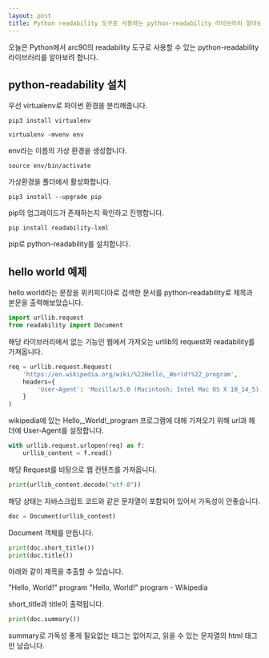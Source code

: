 ```yaml
---
layout: post
title: Python readability 도구로 사용하는 python-readability 라이브러리 알아보기
---
```


오늘은 Python에서 arc90의 readability 도구로 사용할 수 있는 python-readability 라이브러리를 알아보려 합니다.

## python-readability 설치

우선 virtualenv로 파이썬 환경을 분리해줍니다.

```
pip3 install virtualenv
```

```
virtualenv -mvenv env
```

env라는 이름의 가상 환경을 생성합니다.

```
source env/bin/activate
```

가상환경을 폴더에서 활성화합니다.

```
pip3 install --upgrade pip
```

pip의 업그레이드가 존재하는지 확인하고 진행합니다.

```
pip install readability-lxml
```

pip로 python-readability를 설치합니다.

## hello world 예제

hello world라는 문장을 위키피디아로 검색한 문서를 python-readability로 제목과 본문을 출력해보았습니다.

```python
import urllib.request
from readability import Document
```

해당 라이브러리에서 없는 기능인 웹에서 가져오는 urllib의 request와 readability를 가져옵니다.

```python
req = urllib.request.Request(
    'https://en.wikipedia.org/wiki/%22Hello,_World!%22_program',
    headers={
        'User-Agent': 'Mozilla/5.0 (Macintosh; Intel Mac OS X 10_14_5) AppleWebKit/605.1.15 (KHTML, like Gecko) Version/12.1.1 Safari/605.1.15'
    }
)
```

wikipedia에 있는 Hello,_World!_program 프로그램에 대해 가져오기 위해 url과 헤더에 User-Agent를 설정합니다.

```python
with urllib.request.urlopen(req) as f:
    urllib_content = f.read()
```

해당 Request를 비탕으로 웹 컨텐츠를 가져옵니다.

```python
print(urllib_content.decode("utf-8"))
```

해당 상태는 자바스크립트 코드와 같은 문자열이 포함되어 있어서 가독성이 안좋습니다.

```python
doc = Document(urllib_content)
```

Document 객체를 만듭니다.

```python
print(doc.short_title())
print(doc.title())
```

아래와 같이 제목을 추출할 수 있습니다.

"Hello, World!" program
"Hello, World!" program - Wikipedia

short_title과 title이 출력됩니다.

```python
print(doc.summary())
```

summary로 가독성 좋게 필요없는 태그는 없어지고, 읽을 수 있는 문자열의 html 태그만 남습니다.
